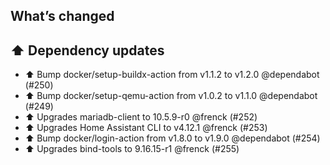 ## What’s changed

## ⬆️ Dependency updates

- ⬆️ Bump docker/setup-buildx-action from v1.1.2 to v1.2.0 @dependabot (#250)
- ⬆️ Bump docker/setup-qemu-action from v1.0.2 to v1.1.0 @dependabot (#249)
- ⬆️ Upgrades mariadb-client to 10.5.9-r0 @frenck (#252)
- ⬆️ Upgrades Home Assistant CLI to v4.12.1 @frenck (#253)
- ⬆️ Bump docker/login-action from v1.8.0 to v1.9.0 @dependabot (#254)
- ⬆️ Upgrades bind-tools to 9.16.15-r1 @frenck (#255)
